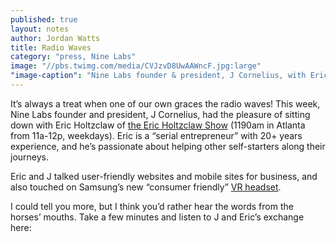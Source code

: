 ```yaml
---
published: true
layout: notes
author: Jordan Watts
title: Radio Waves
category: "press, Nine Labs"
image: "//pbs.twimg.com/media/CVJzvD8UwAAWncF.jpg:large"
"image-caption": "Nine Labs founder & president, J Cornelius, with Eric Holtzclaw from AM 1190 in Atlanta, GA"
---
```


It’s always a treat when one of our own graces the radio waves! This week, Nine Labs founder and president, J Cornelius, had the pleasure of sitting down with Eric Holtzclaw of [the Eric Holtzclaw Show](http://ericholtzclaw.com) (1190am in Atlanta from 11a-12p, weekdays). Eric is a “serial entrepreneur” with 20+ years experience, and he’s passionate about helping other self-starters along their journeys. 

Eric and J talked user-friendly websites and mobile sites for business, and also touched on Samsung’s new “consumer friendly” [VR headset](http://www.samsung.com/global/galaxy/wearables/gear-vr/).

I could tell you more, but I think you’d rather hear the words from the horses’ mouths. Take a few minutes and listen to J and Eric’s exchange here:

